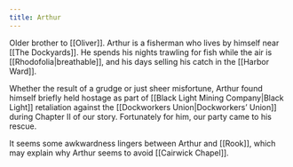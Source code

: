 ```yaml
---
title: Arthur
---
```


Older brother to [[Oliver]]. Arthur is a fisherman who lives by himself near [[The Dockyards]]. He spends his nights trawling for fish while the air is [[Rhodofolia|breathable]], and his days selling his catch in the [[Harbor Ward]].

Whether the result of a grudge or just sheer misfortune, Arthur found himself briefly held hostage as part of [[Black Light Mining Company|Black Light]] retaliation against the [[Dockworkers Union|Dockworkers’ Union]] during Chapter II of our story. Fortunately for him, our party came to his rescue.

It seems some awkwardness lingers between Arthur and [[Rook]], which may explain why Arthur seems to avoid [[Cairwick Chapel]].